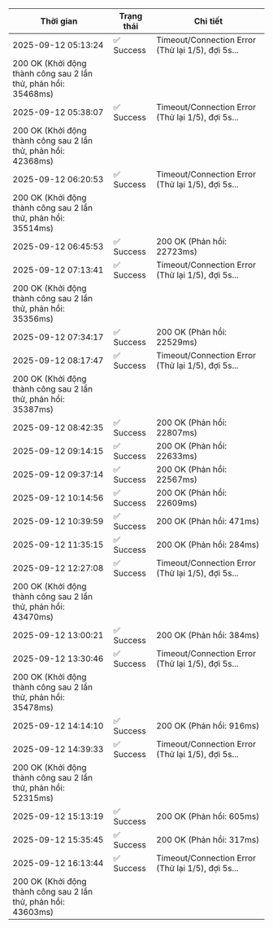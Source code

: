 | Thời gian | Trạng thái | Chi tiết |
|---|---|---|
| 2025-09-12 05:13:24 | ✅ Success | Timeout/Connection Error (Thử lại 1/5), đợi 5s...
200 OK (Khởi động thành công sau 2 lần thử, phản hồi: 35468ms) |
| 2025-09-12 05:38:07 | ✅ Success | Timeout/Connection Error (Thử lại 1/5), đợi 5s...
200 OK (Khởi động thành công sau 2 lần thử, phản hồi: 42368ms) |
| 2025-09-12 06:20:53 | ✅ Success | Timeout/Connection Error (Thử lại 1/5), đợi 5s...
200 OK (Khởi động thành công sau 2 lần thử, phản hồi: 35514ms) |
| 2025-09-12 06:45:53 | ✅ Success | 200 OK (Phản hồi: 22723ms) |
| 2025-09-12 07:13:41 | ✅ Success | Timeout/Connection Error (Thử lại 1/5), đợi 5s...
200 OK (Khởi động thành công sau 2 lần thử, phản hồi: 35356ms) |
| 2025-09-12 07:34:17 | ✅ Success | 200 OK (Phản hồi: 22529ms) |
| 2025-09-12 08:17:47 | ✅ Success | Timeout/Connection Error (Thử lại 1/5), đợi 5s...
200 OK (Khởi động thành công sau 2 lần thử, phản hồi: 35387ms) |
| 2025-09-12 08:42:35 | ✅ Success | 200 OK (Phản hồi: 22807ms) |
| 2025-09-12 09:14:15 | ✅ Success | 200 OK (Phản hồi: 22633ms) |
| 2025-09-12 09:37:14 | ✅ Success | 200 OK (Phản hồi: 22567ms) |
| 2025-09-12 10:14:56 | ✅ Success | 200 OK (Phản hồi: 22609ms) |
| 2025-09-12 10:39:59 | ✅ Success | 200 OK (Phản hồi: 471ms) |
| 2025-09-12 11:35:15 | ✅ Success | 200 OK (Phản hồi: 284ms) |
| 2025-09-12 12:27:08 | ✅ Success | Timeout/Connection Error (Thử lại 1/5), đợi 5s...
200 OK (Khởi động thành công sau 2 lần thử, phản hồi: 43470ms) |
| 2025-09-12 13:00:21 | ✅ Success | 200 OK (Phản hồi: 384ms) |
| 2025-09-12 13:30:46 | ✅ Success | Timeout/Connection Error (Thử lại 1/5), đợi 5s...
200 OK (Khởi động thành công sau 2 lần thử, phản hồi: 35478ms) |
| 2025-09-12 14:14:10 | ✅ Success | 200 OK (Phản hồi: 916ms) |
| 2025-09-12 14:39:33 | ✅ Success | Timeout/Connection Error (Thử lại 1/5), đợi 5s...
200 OK (Khởi động thành công sau 2 lần thử, phản hồi: 52315ms) |
| 2025-09-12 15:13:19 | ✅ Success | 200 OK (Phản hồi: 605ms) |
| 2025-09-12 15:35:45 | ✅ Success | 200 OK (Phản hồi: 317ms) |
| 2025-09-12 16:13:44 | ✅ Success | Timeout/Connection Error (Thử lại 1/5), đợi 5s...
200 OK (Khởi động thành công sau 2 lần thử, phản hồi: 43603ms) |

